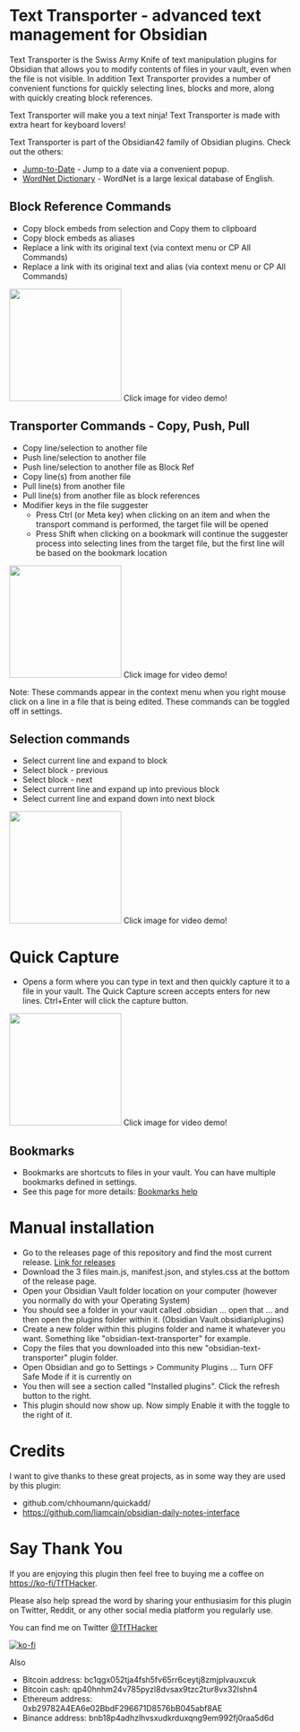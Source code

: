 # Text Transporter - advanced text management for Obsidian
Text Transporter is the Swiss Army Knife of text manipulation plugins for Obsidian that allows you to modify contents of files in your vault, even when the file is not visible. In addition Text Transporter provides a number of convenient functions for quickly selecting lines, blocks and more, along with quickly creating block references.

Text Transporter will make you a text ninja!  Text Transporter is made with extra heart for keyboard lovers!

Text Transporter is part of the Obsidian42 family of Obsidian plugins. Check out the others:
- [Jump-to-Date](https://github.com/TfTHacker/obsidian42-jump-to-date) - Jump to a date via a convenient popup.
- [WordNet Dictionary](https://github.com/TfTHacker/Obsidian-WordNet) - WordNet is a large lexical database of English.

## Block Reference Commands
-  Copy block embeds from selection and Copy them to clipboard
-  Copy block embeds as aliases 
-  Replace a link with its original text (via context menu or CP All Commands)
-  Replace a link with its original text and alias (via context menu or CP All Commands)

<a href="https://twitter.com/TfTHacker/status/1438881713153794054" target="_blank"><img style="width:200px;" src="https://raw.githubusercontent.com/TfTHacker/obsidian42-text-transporter/main/docs/images/blockcopy.png"></a> Click image for video demo!


## Transporter Commands - Copy, Push, Pull 
-  Copy line/selection to another file
-  Push line/selection to another file
-  Push line/selection to another file as Block Ref
-  Copy line(s) from another file
-  Pull line(s) from another file
-  Pull line(s) from another file as block references
-  Modifier keys in the file suggester
    - Press Ctrl (or Meta key) when clicking on an item and when the transport command is performed, the target file will be opened 
    - Press Shift when clicking on a bookmark will continue the suggester process into selecting lines from the target file, but the first line will be based on the bookmark location 

<a href="https://twitter.com/tfthacker/status/1439485585236926470" target="_blank"><img style="width:200px;" src="https://raw.githubusercontent.com/TfTHacker/obsidian42-text-transporter/main/docs/images/copypushpull.png"></a> Click image for video demo!


Note: These commands appear in the context menu when you right mouse click on a line in a file that is being edited. These commands can be toggled off in settings.

## Selection commands
-  Select current line and expand to block
-  Select block - previous
-  Select block - next
-  Select current line and expand up into previous block
-  Select current line and expand down into next block

<a href="https://twitter.com/TfTHacker/status/1438895408038690817" target="_blank"><img style="width:200px;" src="https://raw.githubusercontent.com/TfTHacker/obsidian42-text-transporter/main/docs/images/selection.png"></a> Click image for video demo!


# Quick Capture
- Opens a form where you can type in text and then quickly capture it to a file in your vault. The Quick Capture screen accepts enters for new lines. Ctrl+Enter will click the capture button.

<a href="https://twitter.com/TfTHacker/status/1439178293618618371" target="_blank"><img style="width:200px;" src="https://raw.githubusercontent.com/TfTHacker/obsidian42-text-transporter/main/docs/images/quickcapture.png"></a> Click image for video demo!


## Bookmarks
- Bookmarks are shortcuts to files in your vault. You can have multiple bookmarks defined in settings.
- See this page for more details: [Bookmarks help](README-Bookmarks.md)

# Manual installation 
- Go to the releases page of this repository and find the most current release. [Link for releases](https://github.com/TfTHacker/obsidian42-text-transporter/releases)
- Download the 3 files main.js, manifest.json, and styles.css at the bottom of the release page.
- Open your Obsidian Vault folder location on your computer (however you normally do with your Operating System)
- You should see a folder in your vault called .obsidian ... open that ... and then open the plugins folder within it. (Obsidian Vault\.obsidian\plugins)
- Create a new folder within this plugins folder and name it whatever you want. Something like "obsidian-text-transporter" for example.
- Copy the files that you downloaded into this new "obsidian-text-transporter" plugin folder.
- Open Obsidian and go to Settings > Community Plugins ... Turn OFF Safe Mode if it is currently on
- You then will see a section called "Installed plugins". Click the refresh button to the right.
- This plugin should now show up. Now simply Enable it with the toggle to the right of it.

# Credits
I want to give thanks to these great projects, as in some way they are used by this plugin:
- github.com/chhoumann/quickadd/
- https://github.com/liamcain/obsidian-daily-notes-interface


# Say Thank You
If you are enjoying this plugin then feel free to buying me a coffee on [https://ko-fi/TfTHacker](https://ko-fi.com/TfTHacker).

Please also help spread the word by sharing your enthusiasim for this plugin on Twitter, Reddit, or any other social media platform you regularly use. 

You can find me on Twitter [@TfTHacker](https://twitter.com/TfTHacker)

[![ko-fi](https://ko-fi.com/img/githubbutton_sm.svg)](https://ko-fi.com/N4N16TNFD)

Also

- Bitcoin address: bc1qgx052tja4fsh5fv65rr6ceytj8zmjplvauxcuk
- Bitcoin cash: qp40hnhm24v785pyzl8dvsax9tzc2tur8vx32lshn4
- Ethereum address: 0xb29782A4EA6e02BbdF296671D8576bB045abf8AE
- Binance address: bnb18p4adhzlhvsxudkrduxqng9em992fj0raa5d6d
